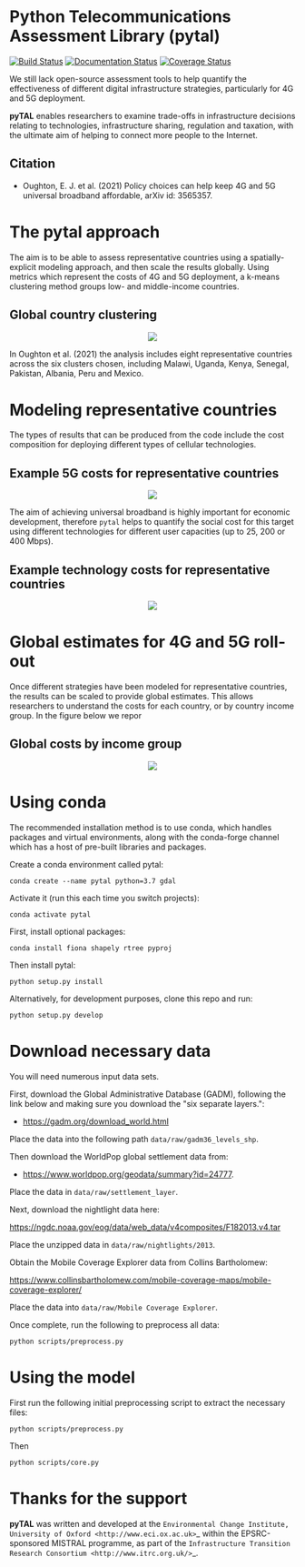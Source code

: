 Python Telecommunications Assessment Library (pytal)
===================================================

[![Build Status](https://travis-ci.com/edwardoughton/pytal.svg?branch=master)](https://travis-ci.com/edwardoughton/pytal)
[![Documentation Status](https://readthedocs.org/projects/pytal/badge/?version=latest)](https://pytal.readthedocs.io/en/latest/?badge=latest)
[![Coverage Status](https://coveralls.io/repos/github/edwardoughton/pytal/badge.svg?branch=master)](https://coveralls.io/github/edwardoughton/pytal?branch=master)

We still lack open-source assessment tools to help quantify the effectiveness of different
digital infrastructure strategies, particularly for 4G and 5G deployment.

**pyTAL** enables researchers to examine trade-offs in infrastructure decisions relating to
technologies, infrastructure sharing, regulation and taxation, with the ultimate aim of
helping to connect more people to the Internet.

Citation
---------

- Oughton, E. J. et al. (2021) Policy choices can help keep 4G and 5G universal broadband
  affordable, arXiv id: 3565357.

The pytal approach
==================

The aim is to be able to assess representative countries using a spatially-explicit modeling
approach, and then scale the results globally. Using metrics which represent the costs of 4G
and 5G deployment, a k-means clustering method groups low- and middle-income countries.

## Global country clustering

<p align="center">
  <img src="/figures/cluster_panel.png" />
</p>

In Oughton et al. (2021) the analysis includes eight representative countries across the six
clusters chosen, including Malawi, Uganda, Kenya, Senegal, Pakistan, Albania, Peru and Mexico.

Modeling representative countries
=================================

The types of results that can be produced from the code include the cost composition for
deploying different types of cellular technologies.

## Example 5G costs for representative countries
<p align="center">
  <img src="/figures/percentage_of_total_private_cost.png" />
</p>

The aim of achieving universal broadband is highly important for economic development,
therefore `pytal` helps to quantify the social cost for this target using different
technologies for different user capacities (up to 25, 200 or 400 Mbps).

## Example technology costs for representative countries
<p align="center">
  <img src="/figures/baseline_tech_country_costs.png" />
</p>


Global estimates for 4G and 5G roll-out
=======================================

Once different strategies have been modeled for representative countries, the results can be
scaled to provide global estimates. This allows researchers to understand the costs for each
country, or by country income group. In the figure below we repor


## Global costs by income group
<p align="center">
  <img src="/figures/costs_by_income_group.png" />
</p>


Using conda
==========

The recommended installation method is to use conda, which handles packages and virtual
environments, along with the conda-forge channel which has a host of pre-built libraries and
packages.

Create a conda environment called pytal:

    conda create --name pytal python=3.7 gdal

Activate it (run this each time you switch projects):

    conda activate pytal

First, install optional packages:

    conda install fiona shapely rtree pyproj

Then install pytal:

    python setup.py install

Alternatively, for development purposes, clone this repo and run:

    python setup.py develop


Download necessary data
=======================

You will need numerous input data sets.

First, download the Global Administrative Database (GADM), following the link below and making
sure you download the "six separate layers.":

- https://gadm.org/download_world.html

Place the data into the following path `data/raw/gadm36_levels_shp`.

Then download the WorldPop global settlement data from:

- https://www.worldpop.org/geodata/summary?id=24777.

Place the data in `data/raw/settlement_layer`.

Next, download the nightlight data here:

https://ngdc.noaa.gov/eog/data/web_data/v4composites/F182013.v4.tar

Place the unzipped data in `data/raw/nightlights/2013`.

Obtain the Mobile Coverage Explorer data from Collins Bartholomew:

https://www.collinsbartholomew.com/mobile-coverage-maps/mobile-coverage-explorer/

Place the data into `data/raw/Mobile Coverage Explorer`.

Once complete, run the following to preprocess all data:

    python scripts/preprocess.py


Using the model
===============

First run the following initial preprocessing script to extract the necessary files:

    python scripts/preprocess.py

Then

    python scripts/core.py


Thanks for the support
======================

**pyTAL** was written and developed at the `Environmental Change Institute, University of Oxford <http://www.eci.ox.ac.uk>`_ within the EPSRC-sponsored MISTRAL programme, as part of the `Infrastructure Transition Research Consortium <http://www.itrc.org.uk/>`_.

